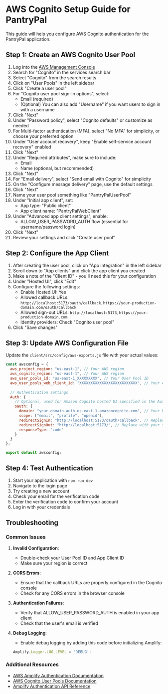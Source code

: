 # AWS Cognito Setup Guide for PantryPal

This guide will help you configure AWS Cognito authentication for the PantryPal application.

## Step 1: Create an AWS Cognito User Pool

1. Log into the [AWS Management Console](https://aws.amazon.com/console/)
2. Search for "Cognito" in the services search bar
3. Select "Cognito" from the search results
4. Click on "User Pools" in the left sidebar
5. Click "Create a user pool"
6. For "Cognito user pool sign-in options", select:
   - Email (required)
   - (Optional) You can also add "Username" if you want users to sign in with a username
7. Click "Next"
8. Under "Password policy", select "Cognito defaults" or customize as needed
9. For Multi-factor authentication (MFA), select "No MFA" for simplicity, or choose your preferred option
10. Under "User account recovery", keep "Enable self-service account recovery" enabled
11. Click "Next"
12. Under "Required attributes", make sure to include:
    - Email
    - Name (optional, but recommended)
13. Click "Next"
14. For "Email delivery", select "Send email with Cognito" for simplicity
15. On the "Configure message delivery" page, use the default settings
16. Click "Next"
17. Name your user pool something like "PantryPalUserPool"
18. Under "Initial app client", set:
    - App type: "Public client"
    - App client name: "PantryPalWebClient"
19. Under "Advanced app client settings", enable:
    - ALLOW_USER_PASSWORD_AUTH flow (essential for username/password login)
20. Click "Next"
21. Review your settings and click "Create user pool"

## Step 2: Configure the App Client

1. After creating the user pool, click on "App integration" in the left sidebar
2. Scroll down to "App clients" and click the app client you created
3. Make a note of the "Client ID" - you'll need this for your configuration
4. Under "Hosted UI", click "Edit"
5. Configure the following settings:
   - Enable Hosted UI: Yes
   - Allowed callback URLs: `http://localhost:5173/oauth/callback,https://your-production-domain.com/oauth/callback`
   - Allowed sign-out URLs: `http://localhost:5173,https://your-production-domain.com`
   - Identity providers: Check "Cognito user pool"
6. Click "Save changes"

## Step 3: Update AWS Configuration File

Update the `client/src/config/aws-exports.js` file with your actual values:

```javascript
const awsconfig = {
  aws_project_region: "us-east-1", // Your AWS region
  aws_cognito_region: "us-east-1", // Your AWS region
  aws_user_pools_id: "us-east-1_XXXXXXXXX", // Your User Pool ID
  aws_user_pools_web_client_id: "XXXXXXXXXXXXXXXXXXXXXXXXXX", // Your App Client ID
  
  // Authentication settings
  Auth: {
    // Optional, used for Amazon Cognito hosted UI specified in the Auth documentation
    oauth: {
      domain: "your-domain.auth.us-east-1.amazoncognito.com", // Your Hosted UI domain
      scope: ["email", "profile", "openid"],
      redirectSignIn: "http://localhost:5173/oauth/callback", // Replace with your actual callback URL
      redirectSignOut: "http://localhost:5173/", // Replace with your sign-out URL
      responseType: "code"
    }
  }
};

export default awsconfig;
```

## Step 4: Test Authentication

1. Start your application with `npm run dev`
2. Navigate to the login page
3. Try creating a new account
4. Check your email for the verification code
5. Enter the verification code to confirm your account
6. Log in with your credentials

## Troubleshooting

### Common Issues

1. **Invalid Configuration**:
   - Double-check your User Pool ID and App Client ID
   - Make sure your region is correct

2. **CORS Errors**:
   - Ensure that the callback URLs are properly configured in the Cognito console
   - Check for any CORS errors in the browser console

3. **Authentication Failures**:
   - Verify that ALLOW_USER_PASSWORD_AUTH is enabled in your app client
   - Check that the user's email is verified

4. **Debug Logging**:
   - Enable debug logging by adding this code before initializing Amplify:
   ```javascript
   Amplify.Logger.LOG_LEVEL = 'DEBUG';
   ```

### Additional Resources

- [AWS Amplify Authentication Documentation](https://docs.amplify.aws/lib/auth/getting-started/)
- [AWS Cognito User Pools Documentation](https://docs.aws.amazon.com/cognito/latest/developerguide/cognito-user-identity-pools.html)
- [Amplify Authentication API Reference](https://docs.amplify.aws/javascript/build-a-backend/auth/) 